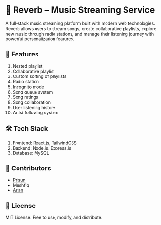 # 🎵 Reverb – Music Streaming Service

A full-stack music streaming platform built with modern web technologies. Reverb allows users to stream songs, create collaborative playlists, explore new music through radio stations, and manage their listening journey with powerful personalization features.

## 🚀 Features

  1. Nested playlist
  2. Collaborative playlist
  3. Custom sorting of playlists
  4. Radio station
  5. Incognito mode
  6. Song queue system
  7. Song ratings
  8. Song collaboration
  9. User listening history
  10. Artist following system

## 🛠️ Tech Stack
1. Frontend: React.js, TailwindCSS
2. Backend: Node.js, Express.js
3. Database: MySQL

## 🤝 Contributors
- [Prisun](https://github.com/Mahdinam-Saif-Prisun)
- [Mushfiq](https://github.com/MushfiqMonzurRafi)
- [Arian](https://github.com/arisxm)


## 📜 License
MIT License. Free to use, modify, and distribute.